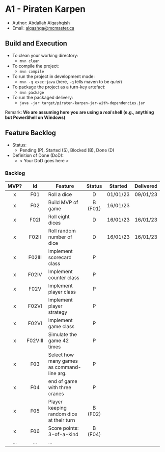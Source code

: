 # A1 - Piraten Karpen

  * Author: Abdallah Alqashqish
  * Email: alqashqa@mcmaster.ca

## Build and Execution

  * To clean your working directory:
    * `mvn clean`
  * To compile the project:
    * `mvn compile`
  * To run the project in development mode:
    * `mvn -q exec:java` (here, `-q` tells maven to be _quiet_)
  * To package the project as a turn-key artefact:
    * `mvn package`
  * To run the packaged delivery:
    * `java -jar target/piraten-karpen-jar-with-dependencies.jar` 

Remark: **We are assuming here you are using a _real_ shell (e.g., anything but PowerShell on Windows)**

## Feature Backlog

 * Status: 
   * Pending (P), Started (S), Blocked (B), Done (D)
 * Definition of Done (DoD):
   * < Your DoD goes here >

### Backlog 

| MVP? | Id  | Feature  | Status  |  Started  | Delivered |
| :-:  |:-:  |---       | :-:     | :-:       | :-:       |
| x   | F01 | Roll a dice |  D | 01/01/23 | 09/01/23 |
| x   | F02 | Build MVP of game  |  B (F01) | 16/01/23 |
| x   | F02I | Roll eight dices  |  D  | 16/01/23 | 16/01/23
| x   | F02II | Roll random number of dice  |  D | 16/01/23 | 16/01/23
| x   | F02III | Implement scorecard class  | P |   |
| x   | F02IV | Implement counter class | P |   |
| x   | F02V | Implement player class | P |
| x   | F02VI | Implement player strategy | P |   |
| x   | F02VI | Implement game class  | P |   |
| x   | F02VIII | Simulate the game 42 times | P |   |
| x   | F03 | Select how many games as command-line arg.  |  P  |   |
| x   | F04 | end of game with three cranes | P | |
| x   | F05 | Player keeping random dice at their turn | B (F02) | | 
| x   | F06 | Score points: 3-of-a-kind | B (F04) | | 
| ... | ... | ... |

